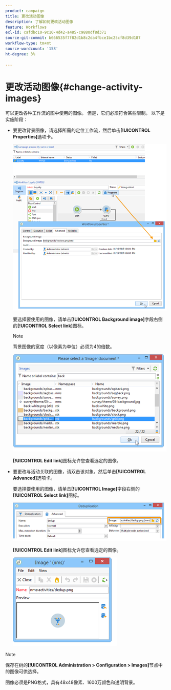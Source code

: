 ```yaml
---
product: campaign
title: 更改活动图像
description: 了解如何更改活动图像
feature: Workflows
exl-id: cafdbc10-9c10-4d42-a485-c9880df8d371
source-git-commit: b666535f7f82d1b8c2da4fbce1bc25cf8d39d187
workflow-type: tm+mt
source-wordcount: '158'
ht-degree: 3%

---
```


# 更改活动图像{#change-activity-images}



可以更改各种工作流的图中使用的图像。 但是，它们必须符合某些限制。 以下是实施阶段：

* 要更改背景图像，请选择所需的定位工作流，然后单击&#x200B;**[!UICONTROL Properties]**&#x200B;选项卡。

  ![](assets/s_user_segmentation_properties_tab.png)

  要选择要使用的图像，请单击&#x200B;**[!UICONTROL Background image]**&#x200B;字段右侧的&#x200B;**[!UICONTROL Select link]**&#x200B;图标。

  >[!NOTE]
  >
  >背景图像的宽度（以像素为单位）必须为4的倍数。

  ![](assets/s_user_segmentation_background_select.png)

  **[!UICONTROL Edit link]**&#x200B;图标允许您查看选定的图像。

* 要更改与活动关联的图像，请双击该对象，然后单击&#x200B;**[!UICONTROL Advanced]**&#x200B;选项卡。

  要选择要使用的图像，请单击&#x200B;**[!UICONTROL Image]**&#x200B;字段右侧的&#x200B;**[!UICONTROL Select link]**&#x200B;图标。

  ![](assets/s_user_segmentation_activity_image.png)

  **[!UICONTROL Edit link]**&#x200B;图标允许您查看选定的图像。

  ![](assets/s_user_segmentation_activity_image_select.png)

>[!NOTE]
>
>保存在树的&#x200B;**[!UICONTROL Administration > Configuration > Images]**&#x200B;节点中的图像可供选择。
>  
>图像必须是PNG格式，具有48x48像素、1600万颜色和透明背景。

